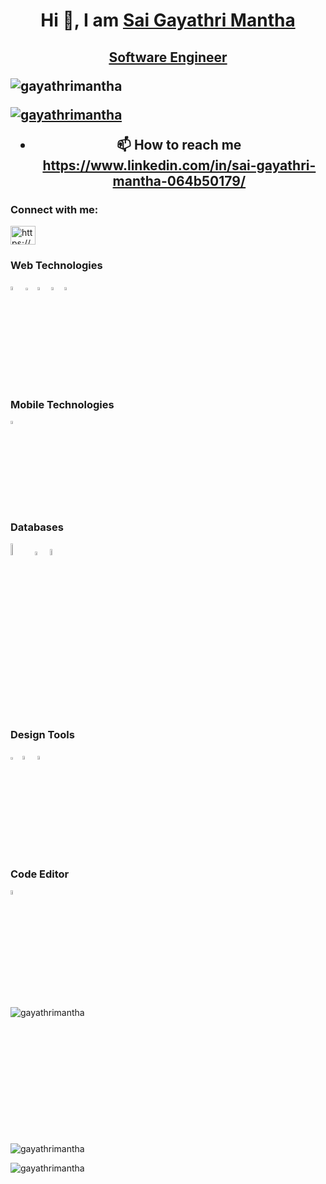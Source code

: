 <h1 align="center">Hi 👋, I am <a href="https://gayathrimantha.com/">Sai Gayathri Mantha</a></h1>
 
<h2 align="center"><a href="https://github.com/gayathrimantha">Software Engineer</a>

<p align="left"> <img src="https://komarev.com/ghpvc/?username=adityadanturthi&label=Profile%20views&color=0e75b6&style=flat" alt="gayathrimantha" /> </p>

<p align="left"> <a href="https://github.com/ryo-ma/github-profile-trophy"><img src="https://github-profile-trophy.vercel.app/?username=gayathrimantha" alt="gayathrimantha" /></a> </p>


- 📫 How to reach me **https://www.linkedin.com/in/sai-gayathri-mantha-064b50179/**

<h3 align="left">Connect with me:</h3>
<p align="left">
<a href="https://www.linkedin.com/in/sai-gayathri-mantha-064b50179/" target="blank"><img align="center" src="https://raw.githubusercontent.com/rahuldkjain/github-profile-readme-generator/master/src/images/icons/Social/linked-in-alt.svg" alt="https://www.linkedin.com/in/adityadanturthi" height="30" width="40" /></a>
</p>

### Web Technologies

<div>
  <img src ="https://upload.wikimedia.org/wikipedia/commons/thumb/6/61/HTML5_logo_and_wordmark.svg/2048px-HTML5_logo_and_wordmark.svg.png" alt="HTML5 logo" width="4%" title='HTML5'/>
  <img src ="https://upload.wikimedia.org/wikipedia/commons/thumb/d/d5/CSS3_logo_and_wordmark.svg/1452px-CSS3_logo_and_wordmark.svg.png" alt="CSS3 logo" width="3%" title='CSS3'/>
  <img src ="https://upload.wikimedia.org/wikipedia/commons/thumb/9/99/Unofficial_JavaScript_logo_2.svg/512px-Unofficial_JavaScript_logo_2.svg.png" alt="JavaScript logo" width="3.5%" title='JavaScript'/>
    <img src ="https://upload.wikimedia.org/wikipedia/commons/thumb/a/a7/React-icon.svg/2300px-React-icon.svg.png" alt="ReactJS logo" width="3.5%" title='ReactJS'/>
   <img src ="https://upload.wikimedia.org/wikipedia/commons/thumb/d/d5/Tailwind_CSS_Logo.svg/2048px-Tailwind_CSS_Logo.svg.png" alt="Tailwind logo" width="3.5%" title='Tailwind CSS'/>
<div> 
<div> 

  
 ### Mobile Technologies

<div>
  <img src ="https://upload.wikimedia.org/wikipedia/commons/thumb/a/a7/React-icon.svg/2300px-React-icon.svg.png" alt="ReactJS logo" width="3.5%" title='React Native'/>
</div>
 
 
  ### Databases

<div>
  <img src ="https://cdn.freebiesupply.com/logos/large/2x/mysql-logo-svg-vector.svg" alt="mysql logo" width="7%" title='MYSQL'/>
  <img src ="https://upload.wikimedia.org/wikipedia/commons/thumb/2/29/Postgresql_elephant.svg/640px-Postgresql_elephant.svg.png" alt="PostgreSQL logo" width="4%" title='PostgreSQL'/>
 <img src ="https://www.sqlservertutorial.net/wp-content/uploads/sql-server-tutorial.svg" alt="MicrosoftSQL Server logo" width="5%" title='MicrosoftSQL Server'/>
</div>

 
### Design Tools

<div>
  <img src ="https://upload.wikimedia.org/wikipedia/commons/thumb/3/33/Figma-logo.svg/1667px-Figma-logo.svg.png" width="3%" title='Figma'/>
  <img src ="https://freelogopng.com/images/all_img/1656733637logo-canva-png.png" width="4%" title='Canva'/>
  <img src ="https://cdn.sketch.com/logo/horizontal_onetrust_trans.png" width="4%" title='Sketch'/>
 </div>
 
 ### Code Editor

<div>
  <img src ="https://cdn.worldvectorlogo.com/logos/visual-studio-code-1.svg" width="4%" title='Visual Studio Code'/>
</div>
</div>
<br/>
<p><img align="left" src="https://github-readme-stats.vercel.app/api/top-langs?username=gayathrimantha" alt="gayathrimantha" /></p>
<br><br><br><br><br><br><br><br><br><br><br><br>
<p><img align="center" src="https://github-readme-stats.vercel.app/api?username=gayathrimantha&show_icons=true&locale=en" alt="gayathrimantha" /></p>
<p><img align="center" src="https://github-readme-streak-stats.herokuapp.com/?user=gayathrimantha&" alt="gayathrimantha" /></p>
